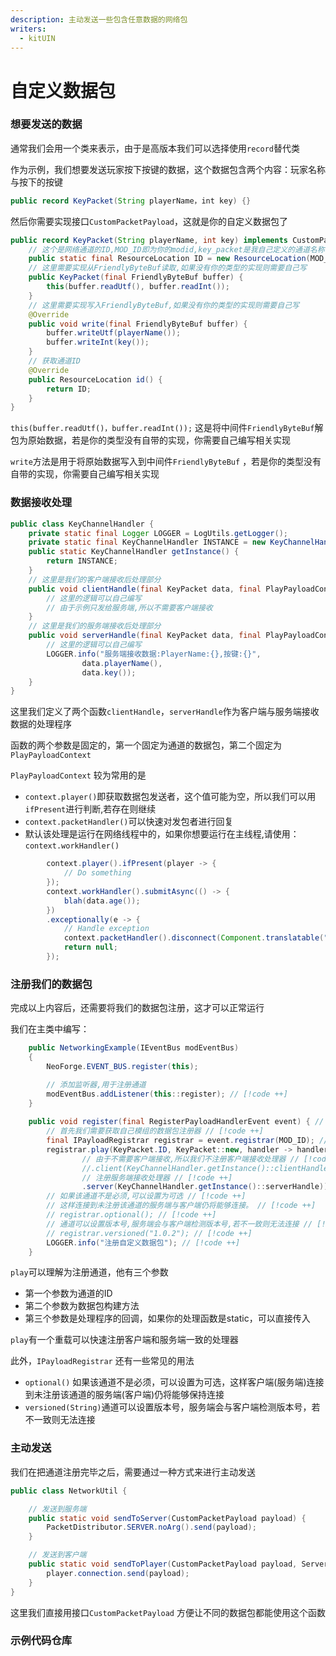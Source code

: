 ```yaml
---
description: 主动发送一些包含任意数据的网络包
writers:
  - kitUIN
---
```


# 自定义数据包

### 想要发送的数据

通常我们会用一个类来表示，由于是高版本我们可以选择使用`record`替代类

作为示例，我们想要发送玩家按下按键的数据，这个数据包含两个内容：玩家名称与按下的按键

```java
public record KeyPacket(String playerName，int key) {}
```

然后你需要实现接口`CustomPacketPayload`，这就是你的自定义数据包了

```java
public record KeyPacket(String playerName, int key) implements CustomPacketPayload {
    // 这个是网络通道的ID,MOD_ID即为你的modid,key_packet是我自己定义的通道名称
    public static final ResourceLocation ID = new ResourceLocation(MOD_ID, "key_packet");
    // 这里需要实现从FriendlyByteBuf读取,如果没有你的类型的实现则需要自己写
    public KeyPacket(final FriendlyByteBuf buffer) {
        this(buffer.readUtf(), buffer.readInt());
    }
    // 这里需要实现写入FriendlyByteBuf,如果没有你的类型的实现则需要自己写
    @Override
    public void write(final FriendlyByteBuf buffer) {
        buffer.writeUtf(playerName());
        buffer.writeInt(key());
    }
    // 获取通道ID
    @Override
    public ResourceLocation id() {
        return ID;
    }
}
```

`this(buffer.readUtf()，buffer.readInt());` 这是将中间件`FriendlyByteBuf`解包为原始数据，若是你的类型没有自带的实现，你需要自己编写相关实现

`write`方法是用于将原始数据写入到中间件`FriendlyByteBuf` ，若是你的类型没有自带的实现，你需要自己编写相关实现

### 数据接收处理

```java
public class KeyChannelHandler {
    private static final Logger LOGGER = LogUtils.getLogger();
    private static final KeyChannelHandler INSTANCE = new KeyChannelHandler ();
    public static KeyChannelHandler getInstance() {
        return INSTANCE;
    }
    // 这里是我们的客户端接收后处理部分
    public void clientHandle(final KeyPacket data, final PlayPayloadContext context) {
        // 这里的逻辑可以自己编写
        // 由于示例只发给服务端,所以不需要客户端接收
    }
    // 这里是我们的服务端接收后处理部分
    public void serverHandle(final KeyPacket data, final PlayPayloadContext context) {
        // 这里的逻辑可以自己编写
        LOGGER.info("服务端接收数据:PlayerName:{},按键:{}",
                data.playerName(),
                data.key());
    }
}
```

这里我们定义了两个函数`clientHandle`，`serverHandle`作为客户端与服务端接收数据的处理程序

函数的两个参数是固定的，第一个固定为通道的数据包，第二个固定为`PlayPayloadContext`&#x20;

`PlayPayloadContext` 较为常用的是&#x20;

* `context.player()`即获取数据包发送者，这个值可能为空，所以我们可以用`ifPresent`进行判断,若存在则继续
* `context.packetHandler()`可以快速对发包者进行回复
* 默认该处理是运行在网络线程中的，如果你想要运行在主线程,请使用：`context.workHandler()`

```java
        context.player().ifPresent(player -> {
            // Do something
        });
        context.workHandler().submitAsync(() -> {
            blah(data.age());
        })
        .exceptionally(e -> {
            // Handle exception
            context.packetHandler().disconnect(Component.translatable("my_mod.networking.failed", e.getMessage()));
            return null;
        });
```

### 注册我们的数据包

完成以上内容后，还需要将我们的数据包注册，这才可以正常运行

我们在主类中编写：

```java
    public NetworkingExample(IEventBus modEventBus)
    {
        NeoForge.EVENT_BUS.register(this);

        // 添加监听器,用于注册通道
        modEventBus.addListener(this::register); // [!code ++]
    }
    
    public void register(final RegisterPayloadHandlerEvent event) { // [!code ++]
        // 首先我们需要获取自己模组的数据包注册器 // [!code ++]
        final IPayloadRegistrar registrar = event.registrar(MOD_ID); // [!code ++]
        registrar.play(KeyPacket.ID, KeyPacket::new, handler -> handler // [!code ++]
                // 由于不需要客户端接收,所以我们不注册客户端接收处理器 // [!code ++]
                //.client(KeyChannelHandler.getInstance()::clientHandle) // [!code ++]
                // 注册服务端接收处理器 // [!code ++]
                .server(KeyChannelHandler.getInstance()::serverHandle)); // [!code ++]
        // 如果该通道不是必须,可以设置为可选 // [!code ++]
        // 这样连接到未注册该通道的服务端与客户端仍将能够连接。 // [!code ++]
        // registrar.optional(); // [!code ++]
        // 通道可以设置版本号,服务端会与客户端检测版本号,若不一致则无法连接 // [!code ++]
        // registrar.versioned("1.0.2"); // [!code ++]
        LOGGER.info("注册自定义数据包"); // [!code ++]
    }
```

`play`可以理解为注册通道，他有三个参数

* 第一个参数为通道的ID
* 第二个参数为数据包构建方法
* 第三个参数是处理程序的回调，如果你的处理函数是static，可以直接传入

`play`有一个重载可以快速注册客户端和服务端一致的处理器

此外，`IPayloadRegistrar` 还有一些常见的用法

* `optional()` 如果该通道不是必须，可以设置为可选，这样客户端(服务端)连接到未注册该通道的服务端(客户端)仍将能够保持连接
* `versioned(String)`通道可以设置版本号，服务端会与客户端检测版本号，若不一致则无法连接



### 主动发送

我们在把通道注册完毕之后，需要通过一种方式来进行主动发送

```java
public class NetworkUtil {

    // 发送到服务端
    public static void sendToServer(CustomPacketPayload payload) {
        PacketDistributor.SERVER.noArg().send(payload);
    }

    // 发送到客户端
    public static void sendToPlayer(CustomPacketPayload payload, ServerPlayer player) {
        player.connection.send(payload);
    }
}
```

这里我们直接用接口`CustomPacketPayload` 方便让不同的数据包都能使用这个函数


### 示例代码仓库

<ModernUrl icon="/icon/github.png" title="kitUIN/NetworkingExample - NeoForge1.20.4网络示例仓库" stitle="GitHub"
 url="https://github.com/kitUIN/NetworkingExample"  />

